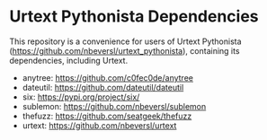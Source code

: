 # Urtext Pythonista Dependencies

This repository is a convenience for users of Urtext Pythonista (https://github.com/nbeversl/urtext_pythonista), containing its dependencies, including Urtext.

- anytree: https://github.com/c0fec0de/anytree              
- dateutil: https://github.com/dateutil/dateutil
- six: https://pypi.org/project/six/
- sublemon: https://github.com/nbeversl/sublemon
- thefuzz: https://github.com/seatgeek/thefuzz
- urtext: https://github.com/nbeversl/urtext